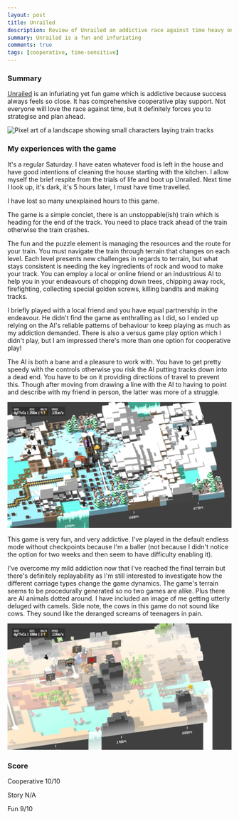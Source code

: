 ```yaml
---
layout: post
title: Unrailed
description: Review of Unrailed an addictive race against time heavy on strategy
summary: Unrailed is a fun and infuriating
comments: true
tags: [cooperative, time-sensitive]
---
```


### Summary

[Unrailed](https://www.nintendo.com/games/detail/unrailed-switch/) is an infuriating yet fun game which is addictive because success always feels so close. It has comprehensive cooperative play support. Not everyone will love the race against time, but it definitely forces you to strategise and plan ahead.

![Pixel art of a landscape showing small characters laying train tracks](https://www.nintendo.com/content/dam/noa/en_US/games/switch/u/unrailed-switch/screenshot-gallery/unrailed-switch-screenshot01.jpg)

### My experiences with the game

It's a regular Saturday. I have eaten whatever food is left in the house and have good intentions of cleaning the house starting with the kitchen. I allow myself the brief respite from the trials of life and boot up Unrailed. Next time I look up, it's dark, it's 5 hours later, I must have time travelled. 

I have lost so many unexplained hours to this game.

The game is a simple conciet, there is an unstoppable(ish) train which is heading for the end of the track. You need to place track ahead of the train otherwise the train crashes.

The fun and the puzzle element is managing the resources and the route for your train. You must navigate the train through terrain that changes on each level. Each level presents new challenges in regards to terrain, but what stays consistent is needing the key ingredients of rock and wood to make your track. You can employ a local or online friend or an industrious AI to help you in your endeavours of chopping down trees, chipping away rock, firefighting, collecting special golden screws, killing bandits and making tracks.

I briefly played with a local friend and you have equal partnership in the endeavour. He didn't find the game as enthralling as I did, so I ended up relying on the AI's reliable patterns of behaviour to keep playing as much as my addiction demanded. There is also a versus game play option which I didn't play, but I am impressed there's more than one option for cooperative play!

The AI is both a bane and a pleasure to work with. You have to get pretty speedy with the controls otherwise you risk the AI putting tracks down into a dead end. You have to be on it providing directions of travel to prevent this. Though after moving from drawing a line with the AI to having to point and describe with my friend in person, the latter was more of a struggle.  

![Unrailed screenshot showing a white line for the train to take](/assets/Unrailed/set_a_route.JPG)

This game is very fun, and very addictive. I've played in the default endless mode without checkpoints because I'm a baller (not because I didn't notice the option for two weeks and then seem to have difficulty enabling it). 

I've overcome my mild addiction now that I've reached the final terrain but there's definitely replayability as I'm still interested to investigate how the different carriage types change the game dynamics. The game's terrain seems to be procedurally generated so no two games are alike. Plus there are AI animals dotted around. I have included an image of me getting utterly deluged with camels. Side note, the cows in this game do not sound like cows. They sound like the deranged screams of teenagers in pain.

![Slightly whited out screenshot of Unrailed showing a thing passage for a train filled with camels](/assets/Unrailed/camels.JPG)

### Score

Cooperative 10/10

Story N/A

Fun 9/10
